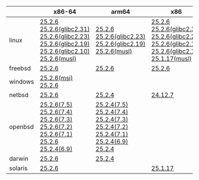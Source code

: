 ||x86-64|arm64|x86|ppc64le|armv7|armel|
| --- | --- | --- | --- | --- | --- | --- |
|linux|[25.2.6](https://github.com/roswell/sbcl_head/releases/download/25.2.6/sbcl-25.2.6-x86-64-linux-binary.tar.bz2)<br />[25.2.6(glibc2.31)](https://github.com/roswell/sbcl_head/releases/download/25.2.6/sbcl-25.2.6-x86-64-linux-glibc2.31-binary.tar.bz2)<br />[25.2.6(glibc2.23)](https://github.com/roswell/sbcl_head/releases/download/25.2.6/sbcl-25.2.6-x86-64-linux-glibc2.23-binary.tar.bz2)<br />[25.2.6(glibc2.19)](https://github.com/roswell/sbcl_head/releases/download/25.2.6/sbcl-25.2.6-x86-64-linux-glibc2.19-binary.tar.bz2)<br />[25.2.6(glibc2.10)](https://github.com/roswell/sbcl_head/releases/download/25.2.6/sbcl-25.2.6-x86-64-linux-glibc2.10-binary.tar.bz2)<br />[25.2.6(musl)](https://github.com/roswell/sbcl_head/releases/download/25.2.6/sbcl-25.2.6-x86-64-linux-musl-binary.tar.bz2)<br />|[25.2.6](https://github.com/roswell/sbcl_head/releases/download/25.2.6/sbcl-25.2.6-arm64-linux-binary.tar.bz2)<br />[25.2.6(glibc2.23)](https://github.com/roswell/sbcl_head/releases/download/25.2.6/sbcl-25.2.6-arm64-linux-glibc2.23-binary.tar.bz2)<br />[25.2.6(glibc2.19)](https://github.com/roswell/sbcl_head/releases/download/25.2.6/sbcl-25.2.6-arm64-linux-glibc2.19-binary.tar.bz2)<br />[25.2.6(musl)](https://github.com/roswell/sbcl_head/releases/download/25.2.6/sbcl-25.2.6-arm64-linux-musl-binary.tar.bz2)<br />|[25.2.6](https://github.com/roswell/sbcl_head/releases/download/25.2.6/sbcl-25.2.6-x86-linux-binary.tar.bz2)<br />[25.2.6(glibc2.31)](https://github.com/roswell/sbcl_head/releases/download/25.2.6/sbcl-25.2.6-x86-linux-glibc2.31-binary.tar.bz2)<br />[25.2.6(glibc2.23)](https://github.com/roswell/sbcl_head/releases/download/25.2.6/sbcl-25.2.6-x86-linux-glibc2.23-binary.tar.bz2)<br />[25.2.6(glibc2.19)](https://github.com/roswell/sbcl_head/releases/download/25.2.6/sbcl-25.2.6-x86-linux-glibc2.19-binary.tar.bz2)<br />[25.2.6(glibc2.10)](https://github.com/roswell/sbcl_head/releases/download/25.2.6/sbcl-25.2.6-x86-linux-glibc2.10-binary.tar.bz2)<br />[25.1.17(musl)](https://github.com/roswell/sbcl_head/releases/download/25.1.17/sbcl-25.1.17-x86-linux-musl-binary.tar.bz2)<br />|[25.2.6](https://github.com/roswell/sbcl_head/releases/download/25.2.6/sbcl-25.2.6-ppc64le-linux-binary.tar.bz2)<br />[25.2.6(glibc2.23)](https://github.com/roswell/sbcl_head/releases/download/25.2.6/sbcl-25.2.6-ppc64le-linux-glibc2.23-binary.tar.bz2)<br />[25.2.6(glibc2.19)](https://github.com/roswell/sbcl_head/releases/download/25.2.6/sbcl-25.2.6-ppc64le-linux-glibc2.19-binary.tar.bz2)<br />|[25.2.4](https://github.com/roswell/sbcl_head/releases/download/25.2.4/sbcl-25.2.4-armv7-linux-binary.tar.bz2)<br />|[25.1.17](https://github.com/roswell/sbcl_head/releases/download/25.1.17/sbcl-25.1.17-armel-linux-binary.tar.bz2)<br />|
|freebsd|[25.2.6](https://github.com/roswell/sbcl_head/releases/download/25.2.6/sbcl-25.2.6-x86-64-freebsd-binary.tar.bz2)<br />|[25.2.6](https://github.com/roswell/sbcl_head/releases/download/25.2.6/sbcl-25.2.6-arm64-freebsd-binary.tar.bz2)<br />|[25.2.6](https://github.com/roswell/sbcl_head/releases/download/25.2.6/sbcl-25.2.6-x86-freebsd-binary.tar.bz2)<br />||||
|windows|[25.2.6(msi)](https://github.com/roswell/sbcl_head/releases/download/25.2.6/sbcl-25.2.6-x86-64-windows-binary.msi)<br />[25.2.6](https://github.com/roswell/sbcl_head/releases/download/25.2.6/sbcl-25.2.6-x86-64-windows-binary.tar.bz2)<br />||||||
|netbsd|[25.2.6](https://github.com/roswell/sbcl_head/releases/download/25.2.6/sbcl-25.2.6-x86-64-netbsd-binary.tar.bz2)<br />|[25.2.4](https://github.com/roswell/sbcl_head/releases/download/25.2.4/sbcl-25.2.4-arm64-netbsd-binary.tar.bz2)<br />|[24.12.7](https://github.com/roswell/sbcl_head/releases/download/24.12.7/sbcl-24.12.7-x86-netbsd-binary.tar.bz2)<br />||||
|openbsd|[25.2.6(7.5)](https://github.com/roswell/sbcl_head/releases/download/25.2.6/sbcl-25.2.6-x86-64-openbsd-7.5-binary.tar.bz2)<br />[25.2.6(7.4)](https://github.com/roswell/sbcl_head/releases/download/25.2.6/sbcl-25.2.6-x86-64-openbsd-7.4-binary.tar.bz2)<br />[25.2.6(7.3)](https://github.com/roswell/sbcl_head/releases/download/25.2.6/sbcl-25.2.6-x86-64-openbsd-7.3-binary.tar.bz2)<br />[25.2.6(7.2)](https://github.com/roswell/sbcl_head/releases/download/25.2.6/sbcl-25.2.6-x86-64-openbsd-7.2-binary.tar.bz2)<br />[25.2.6(7.1)](https://github.com/roswell/sbcl_head/releases/download/25.2.6/sbcl-25.2.6-x86-64-openbsd-7.1-binary.tar.bz2)<br />[25.2.6](https://github.com/roswell/sbcl_head/releases/download/25.2.6/sbcl-25.2.6-x86-64-openbsd-binary.tar.bz2)<br />[25.2.4(6.9)](https://github.com/roswell/sbcl_head/releases/download/25.2.4/sbcl-25.2.4-x86-64-openbsd-6.9-binary.tar.bz2)<br />|[25.2.4(7.5)](https://github.com/roswell/sbcl_head/releases/download/25.2.4/sbcl-25.2.4-arm64-openbsd-7.5-binary.tar.bz2)<br />[25.2.4(7.4)](https://github.com/roswell/sbcl_head/releases/download/25.2.4/sbcl-25.2.4-arm64-openbsd-7.4-binary.tar.bz2)<br />[25.2.4(7.3)](https://github.com/roswell/sbcl_head/releases/download/25.2.4/sbcl-25.2.4-arm64-openbsd-7.3-binary.tar.bz2)<br />[25.2.4(7.2)](https://github.com/roswell/sbcl_head/releases/download/25.2.4/sbcl-25.2.4-arm64-openbsd-7.2-binary.tar.bz2)<br />[25.2.4(7.1)](https://github.com/roswell/sbcl_head/releases/download/25.2.4/sbcl-25.2.4-arm64-openbsd-7.1-binary.tar.bz2)<br />[25.2.4(6.9)](https://github.com/roswell/sbcl_head/releases/download/25.2.4/sbcl-25.2.4-arm64-openbsd-6.9-binary.tar.bz2)<br />[25.2.4](https://github.com/roswell/sbcl_head/releases/download/25.2.4/sbcl-25.2.4-arm64-openbsd-binary.tar.bz2)<br />|||||
|darwin|[25.2.6](https://github.com/roswell/sbcl_head/releases/download/25.2.6/sbcl-25.2.6-x86-64-darwin-binary.tar.bz2)<br />|[25.2.4](https://github.com/roswell/sbcl_head/releases/download/25.2.4/sbcl-25.2.4-arm64-darwin-binary.tar.bz2)<br />|||||
|solaris|[25.2.6](https://github.com/roswell/sbcl_head/releases/download/25.2.6/sbcl-25.2.6-x86-64-solaris-binary.tar.bz2)<br />||[25.1.17](https://github.com/roswell/sbcl_head/releases/download/25.1.17/sbcl-25.1.17-x86-solaris-binary.tar.bz2)<br />||||
